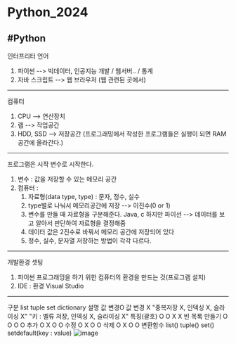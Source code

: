 # Python_2024

#Python
-----------------------------------------------------
인터프리터 언어
1) 파이썬 --> 빅데이터, 인공지능 개발 / 웹서버.. / 통계
2) 자바 스크립트 --> 웹 브라우저 (웹 관련된 곳에서)
----------------------------------------------------
컴퓨터
1) CPU --> 연산장치
2) 램 --> 작업공간
3) HDD, SSD --> 저장공간
(프로그래밍에서 작성한 프로그램들은 실행이 되면 RAM 공간에 올라간다.)
----------------------------------------------------
프로그램은 시작 변수로 시작한다.
1) 변수 : 값을 저장할 수 있는 메모리 공간
2) 컴퓨터 :
   1. 자료형(data type, type) : 문자, 정수, 실수
   2. type별로 나눠서 메모리공간에 저장 --> 이진수(0 or 1)
   3. 변수를 만들 때 자료형을 구분해준다. Java, c 하지만 파이선 --> 데이터를 보고 알아서 판단하여 자료형을 결정해줌
   4. 데이터 값은 2진수로 바꿔서 메모리 공간에 저장되어 있다
   5. 정수, 실수, 문자열 저장하는 방법이 각각 다르다.
----------------------------------------------------
개발환경 셋팅
1) 파이썬 프로그래밍을 하기 위한 컴퓨터의 환경을 만드는 것(프로그램 설치)
2) IDE : 환경 Visual Studio
----------------------------------------------------
구분	list	tuple	set 	dictionary
설명	값 변경O	값 변경 X 	"중복저장 X, 
인덱싱 X, 슬라이싱 X"	"키 : 벨류 저장,
인덱싱 X, 슬라이싱 X"
특징(괄호)	O	O	X	X
빈 목록 만들기	O	O	O	O
추가	O	X	O	O
수정	O	X	O	O
삭제	O	X	O	O
변환함수	list()	tuple()	set()	setdefault(key : value)
![image](https://github.com/user-attachments/assets/c418797f-3ceb-4f5c-b099-fec6e1310606)


